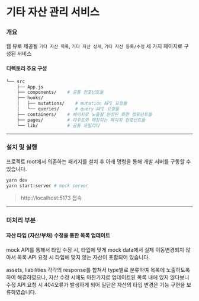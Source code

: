 # 기타 자산 관리 서비스

### 개요

웹 뷰로 제공될 `기타 자산 목록`, `기타 자산 상세`, `기타 자산 등록/수정` 세 가지 페이지로 구성된 서비스

#### 디렉토리 주요 구성

```bash
└── src
    ├── App.js
    ├── components/    # 공통 컴포넌트들
    ├── hooks/
    │   ├── mutations/    # mutation API 요청들
    │   └── queries/      # query API 요청들
    ├── containers/    # 페이지로 노출될 완성된 화면 컴포넌트들
    ├── pages/         # 라우트와 매칭되는 페이지 컴포넌트들
    └── lib/           # 공통 유틸리티
```

---

### 설치 및 실행

프로젝트 root에서 의존하는 패키지를 설치 후 아래 명령을 통해 개발 서버를 구동할 수 있습니다.

```bash
yarn dev
yarn start:server # mock server
```

> http://localhost:5173 접속

---

### 미처리 부분

#### 자산 타입 (자산/부채) 수정을 통한 목록 업데이트

mock API를 통해서 타입 수정 시, 타입에 맞게 mock data에서 실제 이동변경되지 않아서 목록 API 요청 시 타입에 맞지 않는 자산이 포함되어 있습니다.

assets, liabilities 각각의 response를 합쳐서 type별로 분류하여 목록에 노출하도록 하여 해결하였으나, 자산 수정 시에도 마찬가지로 업데이트된 목록 내에 있지 않다보니 수정 API 요청 시 404오류가 발생하게 되어 일단은 자산의 타입 변경은 기능 구현을 보류하였습니다.
